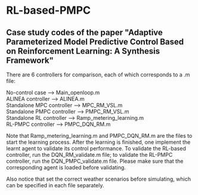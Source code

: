 # RL-based-PMPC
## Case study codes of the paper "Adaptive Parameterized Model Predictive Control Based on Reinforcement Learning: A Synthesis Framework"

There are 6 controllers for comparison, each of which corresponds to a .m file:

No-control case --> Main_openloop.m  
ALINEA controller --> ALINEA.m  
Standalone MPC controller --> MPC_RM_VSL.m  
Standalone PMPC controller --> PMPC_RM_VSL.m  
Standalone RL controller --> Ramp_metering_learning.m  
RL-PMPC controller --> PMPC_DQN_RM.m  

Note that Ramp_metering_learning.m and PMPC_DQN_RM.m are the files to start the learning process. After the learning is finished, one implement the learnt agent to validate its control performance. To validate the RL-based controller, run the DQN_RM_validate.m file; to validate the RL-PMPC controller, run the DQN_PMPC_validate.m file. Please make sure that the corresponding agent is loaded before validating.

Also notice that set the correct weather scenarios before simulating, which can be specified in each file separately.
